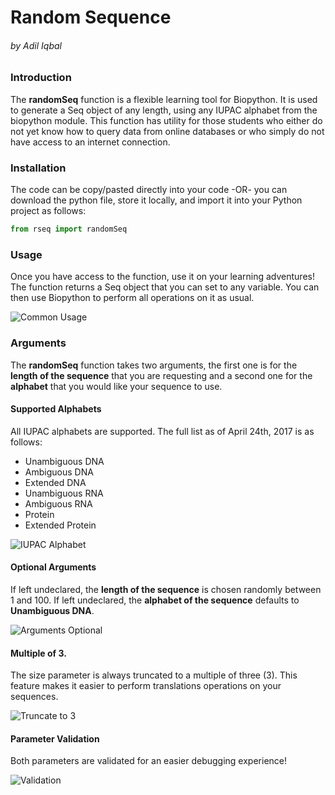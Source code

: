 # Random Sequence

###### by Adil Iqbal

### Introduction
The **randomSeq** function is a flexible learning tool for Biopython. It is used to generate a Seq object of any length, using any IUPAC alphabet from the biopython module. This function has utility for those students who either do not yet know how to query data from online databases or who simply do not have access to an internet connection.

### Installation
The code can be copy/pasted directly into your code -OR- you can download the python file, store it locally, and import it into your Python project as follows:

```python
from rseq import randomSeq
```

### Usage

Once you have access to the function, use it on your learning adventures! The function returns a Seq object that you can set to any variable. You can then use Biopython to perform all operations on it as usual.

![Common Usage](http://i.imgur.com/Lh118fz.jpg "Common Usage")

### Arguments
The **randomSeq** function takes two arguments, the first one is for the **length of the sequence** that you are requesting and a second one for the **alphabet** that you would like your sequence to use.

#### Supported Alphabets

All IUPAC alphabets are supported. The full list as of April 24th, 2017 is as follows:
- Unambiguous DNA
- Ambiguous DNA
- Extended DNA
- Unambiguous RNA
- Ambiguous RNA
- Protein
- Extended Protein

![IUPAC Alphabet](http://i.imgur.com/Y36aYvE.jpg "IUPAC Alphabet")

#### Optional Arguments

If left undeclared, the **length of the sequence** is chosen randomly between 1 and 100.  If left undeclared, the **alphabet of the sequence** defaults to **Unambiguous DNA**.

![Arguments Optional](http://i.imgur.com/oj0cwNc.jpg "Arguments Optional")

#### Multiple of 3.

The size parameter is always truncated to a multiple of three (3). This feature makes it easier to perform translations operations on your sequences.

![Truncate to 3](http://i.imgur.com/Nr6CfnR.jpg "Truncate to 3")

#### Parameter Validation

Both parameters are validated for an easier debugging experience!

![Validation](http://i.imgur.com/31Bhnax.jpg "Validation")
